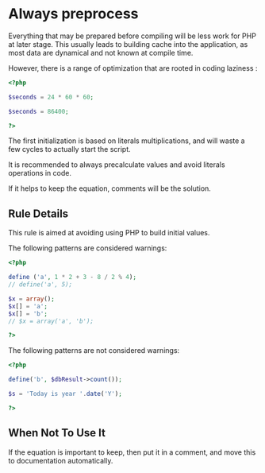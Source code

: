 <!-- Performances -->
# Always preprocess

Everything that may be prepared before compiling will be less work for PHP at later stage. This usually leads to building cache into the application, as most data are dynamical and not known at compile time.

However, there is a range of optimization that are rooted in coding laziness : 

```php
<?php

$seconds = 24 * 60 * 60;

$seconds = 86400;

?>
```

The first initialization is based on literals multiplications, and will waste a few cycles to actually start the script. 

It is recommended to always precalculate values and avoid literals operations in code.

If it helps to keep the equation, comments will be the solution.

## Rule Details

This rule is aimed at avoiding using PHP to build initial values.

The following patterns are considered warnings:

```php
<?php

define ('a', 1 * 2 + 3 - 8 / 2 % 4);
// define('a', 5);

$x = array();
$x[] = 'a';
$x[] = 'b';
// $x = array('a', 'b');

?>
```

The following patterns are not considered warnings:

```php
<?php

define('b', $dbResult->count());

$s = 'Today is year '.date('Y');

?>
```

<!--
### Options
-->
## When Not To Use It
If the equation is important to keep, then put it in a comment, and move this to documentation automatically. 

<!--
## Further Readings
-->


